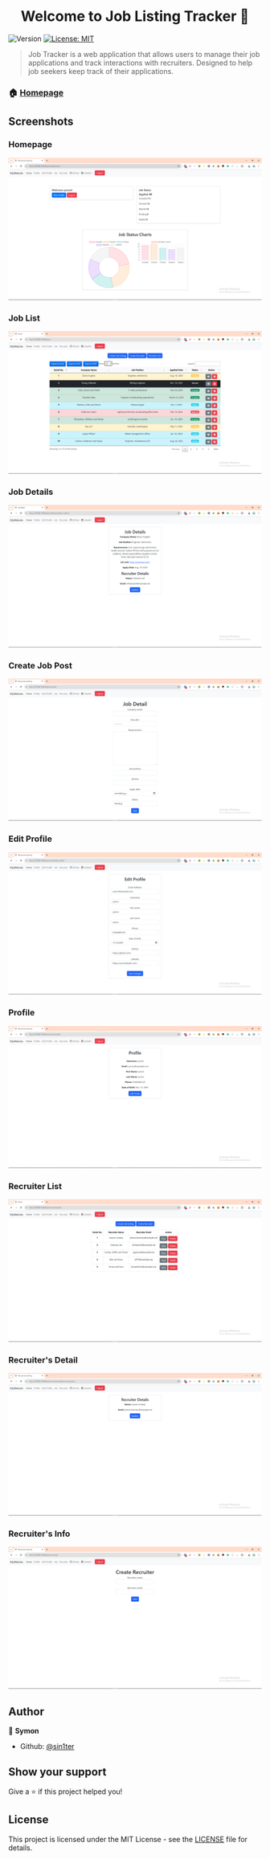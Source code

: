 <h1 align="center">Welcome to Job Listing Tracker 👋</h1>
<p>
  <img alt="Version" src="https://img.shields.io/badge/version-0.1-blue.svg?cacheSeconds=2592000" />
  <a href="#" target="_blank">
    <img alt="License: MIT" src="https://img.shields.io/badge/License-MIT-yellow.svg" />
  </a>
</p>

> Job Tracker is a web application that allows users to manage their job applications and track interactions with recruiters. Designed to help job seekers keep track of their applications.

### 🏠 [Homepage](screenshots/homepage.png)

## Screenshots

### Homepage
![Homepage](screenshots/homepage.png)

### Job List
![Job List](screenshots/job_list.png)

### Job Details
![Job Details](screenshots/job_details.png)

### Create Job Post
![Create Job Post](screenshots/jobpost_create.png)

### Edit Profile
![Edit Profile](screenshots/edit_profile.png)

### Profile
![Profile](screenshots/profile.png)

### Recruiter List
![Recruiter List](screenshots/recruiter_list.png)

### Recruiter's Detail
![Recruiter's Detail](screenshots/recruiter's_detail.png)

### Recruiter's Info
![Recruiter's Info](screenshots/recruiter's_info.png)

## Author

👤 **Symon**

* Github: [@sin1ter](https://github.com/sin1ter)

## Show your support

Give a ⭐️ if this project helped you!

## License

This project is licensed under the MIT License - see the [LICENSE](LICENSE) file for details.
